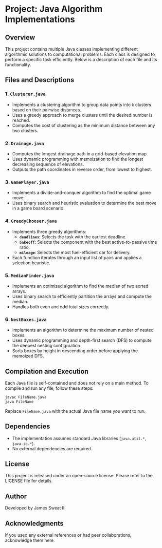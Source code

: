 # Project: Java Algorithm Implementations

## Overview
This project contains multiple Java classes implementing different algorithmic solutions to computational problems. Each class is designed to perform a specific task efficiently. Below is a description of each file and its functionality.

## Files and Descriptions

### 1. `Clusterer.java`
- Implements a clustering algorithm to group data points into `k` clusters based on their pairwise distances.
- Uses a greedy approach to merge clusters until the desired number is reached.
- Computes the cost of clustering as the minimum distance between any two clusters.

### 2. `Drainage.java`
- Computes the longest drainage path in a grid-based elevation map.
- Uses dynamic programming with memoization to find the longest decreasing sequence of elevations.
- Outputs the path coordinates in reverse order, from lowest to highest.

### 3. `GamePlayer.java`
- Implements a divide-and-conquer algorithm to find the optimal game move.
- Uses binary search and heuristic evaluation to determine the best move in a game board scenario.

### 4. `GreedyChooser.java`
- Implements three greedy algorithms:
  - **`deadlines`**: Selects the task with the earliest deadline.
  - **`bakeoff`**: Selects the component with the best active-to-passive time ratio.
  - **`mileage`**: Selects the most fuel-efficient car for delivery.
- Each function iterates through an input list of pairs and applies a selection heuristic.

### 5. `MedianFinder.java`
- Implements an optimized algorithm to find the median of two sorted arrays.
- Uses binary search to efficiently partition the arrays and compute the median.
- Handles both even and odd total sizes correctly.

### 6. `NestBoxes.java`
- Implements an algorithm to determine the maximum number of nested boxes.
- Uses dynamic programming and depth-first search (DFS) to compute the deepest nesting configuration.
- Sorts boxes by height in descending order before applying the memoized DFS.

## Compilation and Execution
Each Java file is self-contained and does not rely on a main method. To compile and run any file, follow these steps:

```sh
javac FileName.java
java FileName
```

Replace `FileName.java` with the actual Java file name you want to run.

## Dependencies
- The implementation assumes standard Java libraries (`java.util.*`, `java.io.*`).
- No external dependencies are required.

## License
This project is released under an open-source license. Please refer to the LICENSE file for details.

## Author
Developed by James Sweat III

## Acknowledgments
If you used any external references or had peer collaborations, acknowledge them here.

